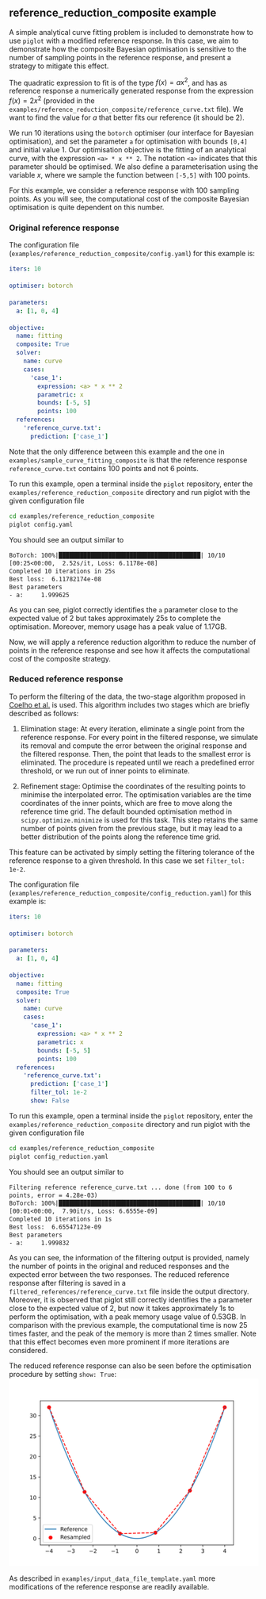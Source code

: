 ## reference_reduction_composite example

A simple analytical curve fitting problem is included to demonstrate how to use `piglot` with a modified reference response.
In this case, we aim to demonstrate how the composite Bayesian optimisation is sensitive to the number of sampling points in the reference response, and present a strategy to mitigate this effect.

The quadratic expression to fit is of the type $f(x) = a x^2$, and has as reference response a numerically generated response from the expression $f(x) = 2 x^2$ (provided in the `examples/reference_reduction_composite/reference_curve.txt` file).
We want to find the value for $a$ that better fits our reference (it should be 2).

We run 10 iterations using the `botorch` optimiser (our interface for Bayesian optimisation), and set the parameter `a` for optimisation with bounds `[0,4]` and initial value 1.
Our optimisation objective is the fitting of an analytical curve, with the expression `<a> * x ** 2`.
The notation `<a>` indicates that this parameter should be optimised.
We also define a parameterisation using the variable $x$, where we sample the function between `[-5,5]` with 100 points.


For this example, we consider a reference response with 100 sampling points.
As you will see, the computational cost of the composite Bayesian optimisation is quite dependent on this number.


### Original reference response
The configuration file (`examples/reference_reduction_composite/config.yaml`) for this example is:
```yaml
iters: 10

optimiser: botorch

parameters:
  a: [1, 0, 4]

objective:
  name: fitting
  composite: True
  solver:
    name: curve
    cases:
      'case_1':
        expression: <a> * x ** 2
        parametric: x
        bounds: [-5, 5]
        points: 100
  references:
    'reference_curve.txt':
      prediction: ['case_1']
```
Note that the only difference between this example and the one in `examples/sample_curve_fitting_composite` is that the reference response `reference_curve.txt` contains 100 points and not 6 points.

To run this example, open a terminal inside the `piglot` repository, enter the `examples/reference_reduction_composite` directory and run piglot with the given configuration file
```bash
cd examples/reference_reduction_composite
piglot config.yaml
```
You should see an output similar to
```
BoTorch: 100%|████████████████████████████████████████| 10/10 [00:25<00:00,  2.52s/it, Loss: 6.1178e-08]
Completed 10 iterations in 25s
Best loss:  6.11782174e-08
Best parameters
- a:     1.999625
```
As you can see, piglot correctly identifies the `a` parameter close to the expected value of 2 but takes approximately 25s to complete the optimisation. Moreover, memory usage has a peak value of 1.17GB.

Now, we will apply a reference reduction algorithm to reduce the number of points in the reference response and see how it affects the computational cost of the composite strategy.

### Reduced reference response
To perform the filtering of the data, the two-stage algorithm proposed in [Coelho et al.]([docs/source/simple_example/best.svg](https://dx.doi.org/10.2139/ssrn.4674421)) is used.
This algorithm includes two stages which are briefly described as follows:
1. Elimination stage: At every iteration, eliminate a single point from the reference response. For every point in the filtered response, we simulate its removal and compute the error between the original response and the filtered response. Then, the point that leads to the smallest error is eliminated. The procedure is repeated until we reach a predefined error threshold, or we run out of inner points to eliminate.

2. Refinement stage: Optimise the coordinates of the resulting points to minimise the interpolated error. The optimisation variables are the time coordinates of the inner points, which are free to move along the reference time grid. The default bounded optimisation method in `scipy.optimize.minimize` is used for this task. This step retains the same number of points given from the previous stage, but it may lead to a better distribution of the points along the reference time grid.

This feature can be activated by simply setting the filtering tolerance of the reference response to a given threshold. In this case we set `filter_tol: 1e-2`.

The configuration file (`examples/reference_reduction_composite/config_reduction.yaml`) for this example is:
```yaml
iters: 10

optimiser: botorch

parameters:
  a: [1, 0, 4]

objective:
  name: fitting
  composite: True
  solver:
    name: curve
    cases:
      'case_1':
        expression: <a> * x ** 2
        parametric: x
        bounds: [-5, 5]
        points: 100
  references:
    'reference_curve.txt':
      prediction: ['case_1']
      filter_tol: 1e-2
      show: False
```

To run this example, open a terminal inside the `piglot` repository, enter the `examples/reference_reduction_composite` directory and run piglot with the given configuration file
```bash
cd examples/reference_reduction_composite
piglot config_reduction.yaml
```
You should see an output similar to
```
Filtering reference reference_curve.txt ... done (from 100 to 6 points, error = 4.28e-03)
BoTorch: 100%|████████████████████████████████████████| 10/10 [00:01<00:00,  7.90it/s, Loss: 6.6555e-09]
Completed 10 iterations in 1s
Best loss:  6.65547123e-09
Best parameters
- a:     1.999832
```
As you can see, the information of the filtering output is provided, namely the number of points in the original and reduced responses and the expected error between the two responses. The reduced reference response after filtering is saved in a `filtered_references/reference_curve.txt` file inside the output directory. 
Moreover, it is observed that piglot still correctly identifies the `a` parameter close to the expected value of 2, but now it takes approximately 1s to perform the optimisation, with a peak memory usage value of 0.53GB.
In comparison with the previous example, the computational time is now 25 times faster, and the peak of the memory is more than 2 times smaller. Note that this effect becomes even more prominent if more iterations are considered.


The reduced reference response can also be seen before the optimisation procedure by setting `show: True`:
![filtering](../../docs/source/reference_reduction_example/reduction.svg)


As described in `examples/input_data_file_template.yaml` more modifications of the reference response are readily available.